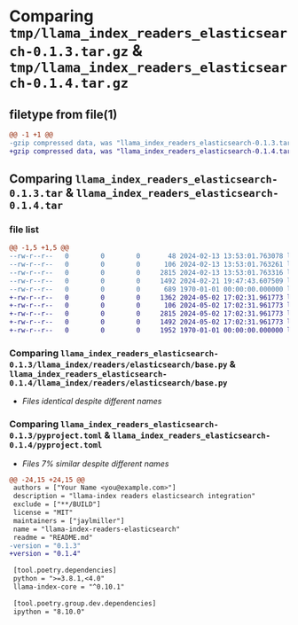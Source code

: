 # Comparing `tmp/llama_index_readers_elasticsearch-0.1.3.tar.gz` & `tmp/llama_index_readers_elasticsearch-0.1.4.tar.gz`

## filetype from file(1)

```diff
@@ -1 +1 @@
-gzip compressed data, was "llama_index_readers_elasticsearch-0.1.3.tar", max compression
+gzip compressed data, was "llama_index_readers_elasticsearch-0.1.4.tar", max compression
```

## Comparing `llama_index_readers_elasticsearch-0.1.3.tar` & `llama_index_readers_elasticsearch-0.1.4.tar`

### file list

```diff
@@ -1,5 +1,5 @@
--rw-r--r--   0        0        0       48 2024-02-13 13:53:01.763078 llama_index_readers_elasticsearch-0.1.3/README.md
--rw-r--r--   0        0        0      106 2024-02-13 13:53:01.763261 llama_index_readers_elasticsearch-0.1.3/llama_index/readers/elasticsearch/__init__.py
--rw-r--r--   0        0        0     2815 2024-02-13 13:53:01.763316 llama_index_readers_elasticsearch-0.1.3/llama_index/readers/elasticsearch/base.py
--rw-r--r--   0        0        0     1492 2024-02-21 19:47:43.607509 llama_index_readers_elasticsearch-0.1.3/pyproject.toml
--rw-r--r--   0        0        0      689 1970-01-01 00:00:00.000000 llama_index_readers_elasticsearch-0.1.3/PKG-INFO
+-rw-r--r--   0        0        0     1362 2024-05-02 17:02:31.961773 llama_index_readers_elasticsearch-0.1.4/README.md
+-rw-r--r--   0        0        0      106 2024-05-02 17:02:31.961773 llama_index_readers_elasticsearch-0.1.4/llama_index/readers/elasticsearch/__init__.py
+-rw-r--r--   0        0        0     2815 2024-05-02 17:02:31.961773 llama_index_readers_elasticsearch-0.1.4/llama_index/readers/elasticsearch/base.py
+-rw-r--r--   0        0        0     1492 2024-05-02 17:02:31.961773 llama_index_readers_elasticsearch-0.1.4/pyproject.toml
+-rw-r--r--   0        0        0     1952 1970-01-01 00:00:00.000000 llama_index_readers_elasticsearch-0.1.4/PKG-INFO
```

### Comparing `llama_index_readers_elasticsearch-0.1.3/llama_index/readers/elasticsearch/base.py` & `llama_index_readers_elasticsearch-0.1.4/llama_index/readers/elasticsearch/base.py`

 * *Files identical despite different names*

### Comparing `llama_index_readers_elasticsearch-0.1.3/pyproject.toml` & `llama_index_readers_elasticsearch-0.1.4/pyproject.toml`

 * *Files 7% similar despite different names*

```diff
@@ -24,15 +24,15 @@
 authors = ["Your Name <you@example.com>"]
 description = "llama-index readers elasticsearch integration"
 exclude = ["**/BUILD"]
 license = "MIT"
 maintainers = ["jaylmiller"]
 name = "llama-index-readers-elasticsearch"
 readme = "README.md"
-version = "0.1.3"
+version = "0.1.4"
 
 [tool.poetry.dependencies]
 python = ">=3.8.1,<4.0"
 llama-index-core = "^0.10.1"
 
 [tool.poetry.group.dev.dependencies]
 ipython = "8.10.0"
```

